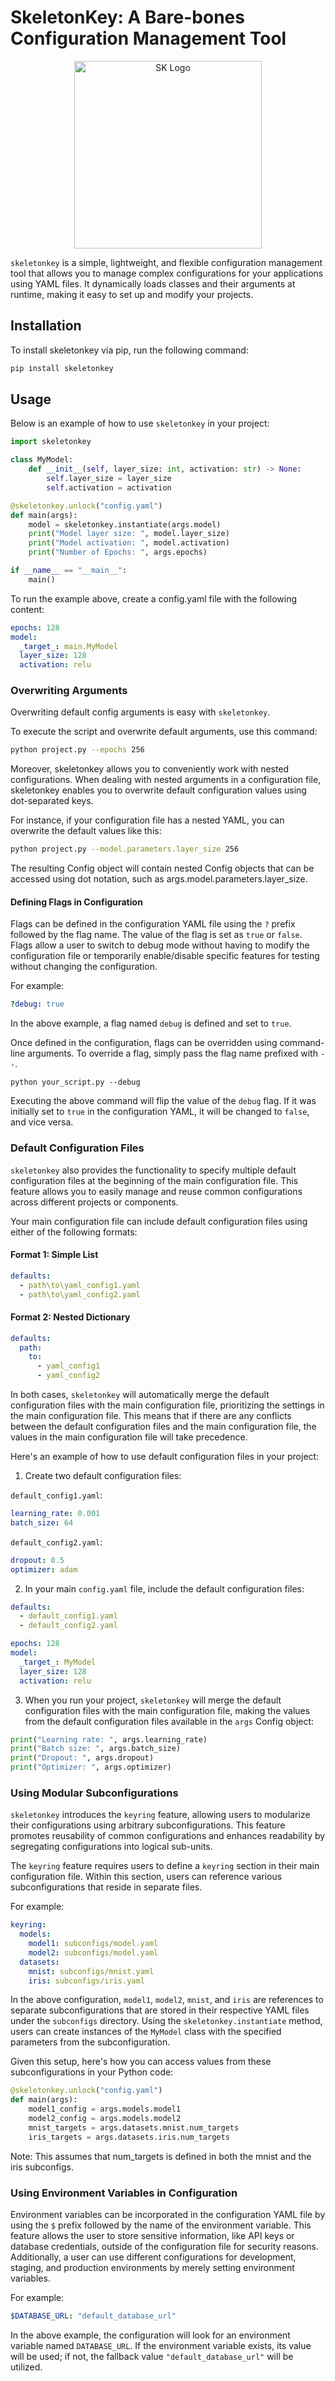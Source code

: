 # SkeletonKey: A Bare-bones Configuration Management Tool

<div align="center">
<picture>
    <source media="(prefers-color-scheme: dark)" srcset="./sklogo3.svg">
    <img alt="SK Logo" src="./sklogo_mono.svg" width="300">
</picture>
</div>


`skeletonkey` is a simple, lightweight, and flexible configuration management tool that allows you to manage complex configurations for your applications using YAML files. It dynamically loads classes and their arguments at runtime, making it easy to set up and modify your projects.

## Installation

To install skeletonkey via pip, run the following command:

```bash
pip install skeletonkey
```

## Usage

Below is an example of how to use `skeletonkey` in your project:

```python
import skeletonkey

class MyModel:
    def __init__(self, layer_size: int, activation: str) -> None:
        self.layer_size = layer_size
        self.activation = activation

@skeletonkey.unlock("config.yaml")
def main(args):
    model = skeletonkey.instantiate(args.model)
    print("Model layer size: ", model.layer_size)
    print("Model activation: ", model.activation)
    print("Number of Epochs: ", args.epochs)

if __name__ == "__main__":  
    main()
```

To run the example above, create a config.yaml file with the following content:
```yaml
epochs: 128
model:
  _target_: main.MyModel
  layer_size: 128
  activation: relu
```

### Overwriting Arguments

Overwriting default config arguments is easy with `skeletonkey`.

To execute the script and overwrite default arguments, use this command:

```bash
python project.py --epochs 256
````

Moreover, skeletonkey allows you to conveniently work with nested configurations. When dealing with nested arguments in a configuration file, skeletonkey enables you to overwrite default configuration values using dot-separated keys.

For instance, if your configuration file has a nested YAML, you can overwrite the default values like this:

```bash
python project.py --model.parameters.layer_size 256
```

The resulting Config object will contain nested Config objects that can be accessed using dot notation, such as args.model.parameters.layer_size.


#### Defining Flags in Configuration

Flags can be defined in the configuration YAML file using the `?` prefix followed by the flag name. The value of the flag is set as `true` or `false`. Flags allow a user to switch to debug mode without having to modify the configuration file or temporarily enable/disable specific features for testing without changing the configuration.

For example:
```yaml
?debug: true
```
In the above example, a flag named `debug` is defined and set to `true`.

Once defined in the configuration, flags can be overridden using command-line arguments. To override a flag, simply pass the flag name prefixed with `--`.
```
python your_script.py --debug
```

Executing the above command will flip the value of the `debug` flag. If it was initially set to `true` in the configuration YAML, it will be changed to `false`, and vice versa.

### Default Configuration Files

`skeletonkey` also provides the functionality to specify multiple default configuration files at the beginning of the main configuration file. This feature allows you to easily manage and reuse common configurations across different projects or components.

Your main configuration file can include default configuration files using either of the following formats:

#### Format 1: Simple List

```yaml
defaults:
  - path\to\yaml_config1.yaml
  - path\to\yaml_config2.yaml
```

#### Format 2: Nested Dictionary

```yaml
defaults:
  path:
    to:
      - yaml_config1
      - yaml_config2
```

In both cases, `skeletonkey` will automatically merge the default configuration files with the main configuration file, prioritizing the settings in the main configuration file. This means that if there are any conflicts between the default configuration files and the main configuration file, the values in the main configuration file will take precedence.

Here's an example of how to use default configuration files in your project:

1. Create two default configuration files:

`default_config1.yaml`:
```yaml
learning_rate: 0.001
batch_size: 64
```

`default_config2.yaml`:
```yaml
dropout: 0.5
optimizer: adam
```

2. In your main `config.yaml` file, include the default configuration files:

```yaml
defaults:
  - default_config1.yaml
  - default_config2.yaml

epochs: 128
model:
  _target_: MyModel
  layer_size: 128
  activation: relu
```

3. When you run your project, `skeletonkey` will merge the default configuration files with the main configuration file, making the values from the default configuration files available in the `args` Config object:

```python
print("Learning rate: ", args.learning_rate)
print("Batch size: ", args.batch_size)
print("Dropout: ", args.dropout)
print("Optimizer: ", args.optimizer)
```


### Using Modular Subconfigurations

`skeletonkey` introduces the `keyring` feature, allowing users to modularize their configurations using arbitrary subconfigurations. This feature promotes reusability of common configurations and enhances readability by segregating configurations into logical sub-units.

The `keyring` feature requires users to define a `keyring` section in their main configuration file. Within this section, users can reference various subconfigurations that reside in separate files.

For example:
```yaml
keyring:
  models: 
    model1: subconfigs/model.yaml
    model2: subconfigs/model.yaml
  datasets:
    mnist: subconfigs/mnist.yaml
    iris: subconfigs/iris.yaml
```

In the above configuration, `model1`, `model2`, `mnist`, and `iris` are references to separate subconfigurations that are stored in their respective YAML files under the `subconfigs` directory. Using the `skeletonkey.instantiate` method, users can create instances of the `MyModel` class with the specified parameters from the subconfiguration.

Given this setup, here's how you can access values from these subconfigurations in your Python code:

```python
@skeletonkey.unlock("config.yaml")
def main(args):
    model1_config = args.models.model1
    model2_config = args.models.model2
    mnist_targets = args.datasets.mnist.num_targets
    iris_targets = args.datasets.iris.num_targets
```
Note: This assumes that num_targets is defined in both the mnist and the iris subconfigs.

### **Using Environment Variables in Configuration**

Environment variables can be incorporated in the configuration YAML file by using the `$` prefix followed by the name of the environment variable. This feature allows the user to store sensitive information, like API keys or database credentials, outside of the configuration file for security reasons. Additionally, a user can use different configurations for development, staging, and production environments by merely setting environment variables.

For example: 
```yaml
$DATABASE_URL: "default_database_url"
```
In the above example, the configuration will look for an environment variable named `DATABASE_URL`. If the environment variable exists, its value will be used; if not, the fallback value `"default_database_url"` will be utilized.
